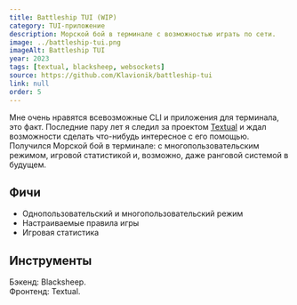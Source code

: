 ```yaml
---
title: Battleship TUI (WIP)
category: TUI-приложение
description: Морской бой в терминале с возможностью играть по сети.
image: ../battleship-tui.png
imageAlt: Battleship TUI
year: 2023
tags: [textual, blacksheep, websockets]
source: https://github.com/Klavionik/battleship-tui
link: null
order: 5
---
```


Мне очень нравятся всевозможные CLI и приложения для терминала, это факт. Последние пару 
лет я следил за проектом [Textual](https://textual.textualize.io/) и ждал возможности 
сделать что-нибудь интересное с его помощью. Получился Морской бой в терминале: с 
многопользовательским режимом, игровой статистикой и, возможно, даже ранговой системой в 
будущем.

## Фичи

- Однопользовательский и многопользовательский режим
- Настраиваемые правила игры
- Игровая статистика

## Инструменты

Бэкенд: Blacksheep.  
Фронтенд: Textual.
